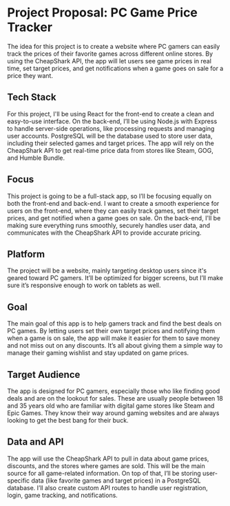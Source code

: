 # Project Proposal: PC Game Price Tracker

The idea for this project is to create a website where PC gamers can easily track the prices of their favorite games across different online stores. By using the CheapShark API, the app will let users see game prices in real time, set target prices, and get notifications when a game goes on sale for a price they want.

## Tech Stack

For this project, I'll be using React for the front-end to create a clean and easy-to-use interface. On the back-end, I’ll be using Node.js with Express to handle server-side operations, like processing requests and managing user accounts. PostgreSQL will be the database used to store user data, including their selected games and target prices. The app will rely on the CheapShark API to get real-time price data from stores like Steam, GOG, and Humble Bundle.

## Focus

This project is going to be a full-stack app, so I’ll be focusing equally on both the front-end and back-end. I want to create a smooth experience for users on the front-end, where they can easily track games, set their target prices, and get notified when a game goes on sale. On the back-end, I'll be making sure everything runs smoothly, securely handles user data, and communicates with the CheapShark API to provide accurate pricing.

## Platform

The project will be a website, mainly targeting desktop users since it's geared toward PC gamers. It’ll be optimized for bigger screens, but I’ll make sure it’s responsive enough to work on tablets as well.

## Goal

The main goal of this app is to help gamers track and find the best deals on PC games. By letting users set their own target prices and notifying them when a game is on sale, the app will make it easier for them to save money and not miss out on any discounts. It’s all about giving them a simple way to manage their gaming wishlist and stay updated on game prices.

## Target Audience

The app is designed for PC gamers, especially those who like finding good deals and are on the lookout for sales. These are usually people between 18 and 35 years old who are familiar with digital game stores like Steam and Epic Games. They know their way around gaming websites and are always looking to get the best bang for their buck.

## Data and API

The app will use the CheapShark API to pull in data about game prices, discounts, and the stores where games are sold. This will be the main source for all game-related information. On top of that, I’ll be storing user-specific data (like favorite games and target prices) in a PostgreSQL database. I’ll also create custom API routes to handle user registration, login, game tracking, and notifications.

